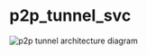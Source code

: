# p2p_tunnel_svc


![p2p tunnel architecture diagram](https://github.com/isgo-golgo13/p2p_tunnel_svc/blob/main/arch_docs/tap_pipeline_architecture.png)
